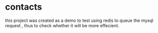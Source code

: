 # contacts
this project was created as a demo to test using redis to queue the mysql request , thus to check whether it will be more effecient.
